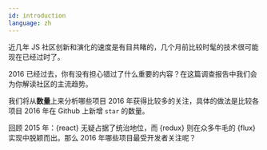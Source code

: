 ```yaml
---
id: introduction  
language: zh
---
```


近几年 JS 社区创新和演化的速度是有目共睹的，几个月前比较时髦的技术很可能现在已经过时了。

2016 已经过去，你有没有担心错过了什么重要的内容？在这篇调查报告中我们会为你解读社区的主流趋势。

我们将从**数量**上来分析哪些项目 2016 年获得比较多的关注，具体的做法是比较各项目 2016 年在 Github 上新增 `star` 的数量。

回顾 2015 年：{react} 无疑占据了统治地位，而 {redux} 则在众多牛毛的 {flux} 实现中脱颖而出。那么 2016 年哪些项目最受开发者关注呢？

